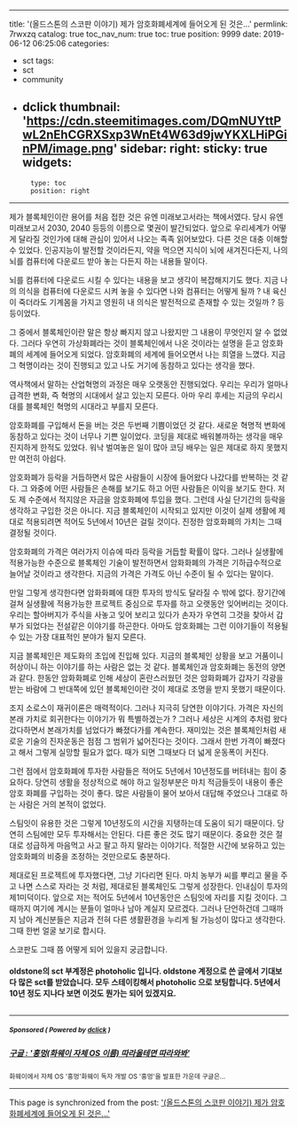 
---
title: '(올드스톤의 스코판 이야기) 제가 암호화폐세계에 들어오게 된 것은...'
permlink: 7rwxzq
catalog: true
toc_nav_num: true
toc: true
position: 9999
date: 2019-06-12 06:25:06
categories:
- sct
tags:
- sct
- community
- dclick
thumbnail: 'https://cdn.steemitimages.com/DQmNUYttPwL2nEhCGRXSxp3WnEt4W63d9jwYKXLHiPGinPM/image.png'
sidebar:
    right:
        sticky: true
widgets:
    -
        type: toc
        position: right
---


제가 블록체인이란 용어를 처음 접한 것은 유엔 미래보고서라는 책에서였다. 당시 유엔미래보고서 2030, 2040 등등의 이름으로 몇권이 발간되었다. 앞으로 우리세계가 어떻게 달라질 것인가에 대해 관심이 있어서 나오는 족족 읽어보았다. 다른 것은 대충 이해할 수 있었다. 인공지능이 발전할 것이라든지, 약을 먹으면 지식이 뇌에 새겨진다든지, 나의 뇌를 컴퓨터에 다운로드 받아 놓는 다든지 하는 내용들 말이다. 

뇌를 컴퓨터에 다운로드 시킬 수 있다는 내용을 보고 생각이 복잡해지기도 했다. 지금 나의 의식을 컴퓨터에 다운로드 시켜 놓을 수 있다면 나와 컴퓨터는 어떻게 될까 ? 내 육신이 죽더라도 기계몸을 가지고 영원히 내 의식은 발전적으로 존재할 수 있는 것일까 ? 등등이었다. 

그 중에서 블록체인이란 말은 항상 빠지지 않고 나왔지만 그 내용이 무엇인지 알 수 없었다. 그러다 우연히 가상화폐라는 것이 블록체인에서 나온 것이라는 설명을 듣고 암호화폐의 세계에 들어오게 되었다. 암호화폐의 세계에 들어오면서 나는 희열을 느꼈다. 지금 그 혁명이라는 것이 진행되고 있고 나도 거기에 동참하고 있다는 생각을 했다. 

역사책에서 말하는 산업혁명의 과정은 매우 오랫동안 진행되었다. 우리는 우리가 얼마나 급격한 변화, 즉 혁명의 시대에서 살고 있는지 모른다. 아마 우리 후세는 지금의 우리시대를 블록체인 혁명의 시대라고 부를지 모른다. 

암호화폐를 구입해서 돈을 버는 것은 두번째 기쁨이었던 것 같다. 새로운 혁명적 변화에 동참하고 있다는 것이 너무나 기쁜 일이었다. 코딩을 제대로 배워볼까하는 생각을 매우 진지하게 한적도 있었다. 워낙 벌여놓은 일이 많아 코딩 배우는 일은 제대로 하지 못했지만 여전히 아쉽다. 

암호화폐가 등락을 거듭하면서 많은 사람들이 시장에 들어왔다 나갔다를 반복하는 것 같다. 그 와중에 어떤 사람들은 손해를 보기도 하고 어떤 사람들은 이익을 보기도 한다. 저도 제 수준에서 적지않은 자금을 암호화폐에 투입을 했다. 그런데 사실 단기간의 등락을 생각하고 구입한 것은 아니다. 지금 블록체인이 시작되고 있지만 이것이 실제 생활에 제대로 적용되려면 적어도 5년에서 10년은 걸릴 것이다. 진정한 암호화폐의 가치는 그때 결정될 것이다. 

암호화폐의 가격은 여러가지 이슈에 따라 등락을 거듭할 확률이 많다. 그러나 실생활에 적용가능한 수준으로 블록체인 기술이 발전하면서 암화화폐의 가격은 기하급수적으로 늘어날 것이라고 생각한다. 지금의 가격은 가격도 아닌 수준이 될 수 있다는 말이다. 

만일 그렇게 생각한다면 암화화폐에 대한 투자의 방식도 달라질 수 밖에 없다. 장기간에 걸쳐 실생활에 적용가능한 프로젝트 중심으로 투자를 하고 오랫동안 잊어버리는 것이다. 우리는 할아버지가 주식을 사놓고 잊어 보리고 있다가 손자가 우연히 그것을 찾아서 갑부가 되었다는 전설같은 이야기를 하곤한다. 아마도 암호화폐는 그런 이야기들이 적용될 수 있는 가장 대표적인 분야가 될지 모른다. 

지금 블록체인은 제도화의 초입에 진입해 있다. 지금의 블록체인 상황을 보고 거품이니 허상이니 하는 이야기를 하는 사람은 없는 것 같다. 블록체인과 암호화폐는 동전의 양면과 같다. 한동안 암화화폐로 인해 세상이 혼란스러웠던 것은 암화화폐가 갑자기 각광을 받는 바람에 그 반대쪽에 있던 블록체인이란 것이 제대로 조명을 받지 못했기 때문이다. 

조지 소로스이 재귀이론은 매력적이다. 그러나 지극히 당연한 이야기다. 가격은 자신의 본래 가치로 회귀한다는 이야기가 뭐 특별하겠는가 ? 그러나 세상은 시계의 추처럼 왔다갔다하면서 본래가치를 넘었다가 빠졌다가를 계속한다. 재미있는 것은 블록체인처럼 새로운 기술의 진자운동은 점점 그 범위가 넓어진다는 것이다. 그래서 한번 가격이 빠졌다고 해서 그렇게 실망할 필요가 없다. 때가 되면 그때보다 더 넓게 운동폭이 커진다. 

그런 점에서 암호화폐에 투자한 사람들은 적어도 5년에서 10년정도를 버텨내는 힘이 중요하다. 당연히 생활을 정상적으로 해야 하고 일정부분은 마치 적금들듯이 내용이 좋은 암호 화폐를 구입하는 것이 좋다. 많은 사람들이 물어 보아서 대답해 주었으나 그대로 하는 사람은 거의 본적이 없었다. 

스팀잇이 유용한 것은 그렇게 10년정도의 시간을 지탱하는데 도움이 되기 때문이다. 당연히 스팀에만 모두 투자해서는 안된다. 다른 좋은 것도 많기 때문이다. 중요한 것은 절대로 성급하게 마음먹고 사고 팔고 하지 말라는 이야기다. 적절한 시간에 보유하고 있는 암호화폐의 비중을 조정하는 것만으로도 충분하다. 

제대로된 프로젝트에 투자했다면, 그냥 기다리면 된다. 마치 농부가 씨를 뿌리고 물을 주고 나면 스스로 자라는 것 처럼, 제대로된 블록체인도 그렇게 성장한다. 인내심이 투자의 제1미덕이다. 앞으로 저는 적어도 5년에서 10년동안은 스팀잇에 자리를 지킬 것이다. 그때까지 여기에 계시는 분들이 얼마나 남아 계실지 모르겠다. 그러나 단언하건데 그때까지 남아 계신분들은 지금과 전혀 다른 생활환경을 누리게 될 가능성이 많다고 생각한다. 그때 한번 얼굴 보기로 합시다.  

스코판도 그때 쯤 어떻게 되어 있을지 궁금합니다.

#### oldstone의 sct 부계정은 photoholic 입니다.  oldstone 계정으로 쓴 글에서 기대보다 많은 sct를 받았습니다. 모두 스테이킹해서 photoholic 으로 보팅합니다. 5년에서 10년 정도 지나다 보면 이것도 뭔가는 되어 있겠지요. 

##


---

#####  <sub> **Sponsored ( Powered by [dclick](https://www.dclick.io) )** </sub>
##### [구글 : '훙멍(화웨이 자체 OS 이름) 따라올테면 따라와봐'](https://api.dclick.io/v1/c?x=eyJhbGciOiJIUzI1NiIsInR5cCI6IkpXVCJ9.eyJjIjoib2xkc3RvbmUiLCJzIjoiN3J3eHpxIiwiYSI6WyJ0LTE5MDUiXSwidXJsIjoiaHR0cHM6Ly9zdGVlbWl0LmNvbS9rci9Ac2luZG9qYS9vcyIsImlhdCI6MTU2MDM5MjUzNCwiZXhwIjoxODc1NzUyNTM0fQ.v3w05ed9Cb4Gjneb6MSG_Uv6kQ9DlsKQTF7dLn4N77o)
<sup>화웨이에서 자체 OS '훙멍'화웨이 독자 개발 OS '훙멍'을 발표한 가운데 구글은...</sup>


- - -

This page is synchronized from the post: ['(올드스톤의 스코판 이야기) 제가 암호화폐세계에 들어오게 된 것은...'](https://steemit.com/@oldstone/7rwxzq)
